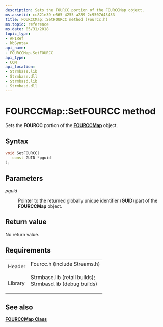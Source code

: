 ```yaml
---
description: Sets the FOURCC portion of the FOURCCMap object.
ms.assetid: cc821e39-e565-4255-a289-2c9507d43433
title: FOURCCMap::SetFOURCC method (Fourcc.h)
ms.topic: reference
ms.date: 05/31/2018
topic_type: 
- APIRef
- kbSyntax
api_name: 
- FOURCCMap.SetFOURCC
api_type: 
- COM
api_location: 
- Strmbase.lib
- Strmbase.dll
- Strmbasd.lib
- Strmbasd.dll
---
```


# FOURCCMap::SetFOURCC method

Sets the **FOURCC** portion of the [**FOURCCMap**](fourccmap.md) object.

## Syntax


```C++
void SetFOURCC(
   const GUID *pguid
);
```



## Parameters

<dl> <dt>

*pguid* 
</dt> <dd>

Pointer to the returned globally unique identifier (**GUID**) part of the **FOURCCMap** object.

</dd> </dl>

## Return value

No return value.

## Requirements



|                    |                                                                                                                                                                                            |
|--------------------|--------------------------------------------------------------------------------------------------------------------------------------------------------------------------------------------|
| Header<br/>  | <dl> <dt>Fourcc.h (include Streams.h)</dt> </dl>                                                                                    |
| Library<br/> | <dl> <dt>Strmbase.lib (retail builds); </dt> <dt>Strmbasd.lib (debug builds)</dt> </dl> |



## See also

<dl> <dt>

[**FOURCCMap Class**](fourccmap.md)
</dt> </dl>

 

 




